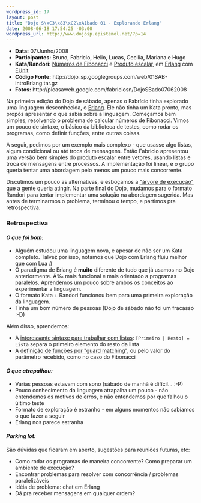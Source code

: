 ```yaml
--- 
wordpress_id: 17
layout: post
title: "Dojo S\xC3\x83\xC2\xA1bado 01 - Explorando Erlang"
date: 2008-06-18 17:54:25 -03:00
wordpress_url: http://www.dojosp.epistemol.net/?p=14
---
```

<ul>
	<li><strong>Data:</strong> 07/Junho/2008</li>
	<li><span style="color: #ff0000;"><span style="color: #000000;"><strong>Participantes:</strong> Bruno, Fabricio, Helio, Lucas, Cecilia, Mariana e Hugo</span><em><strong>
</strong></em></span></li>
	<li><strong>Kata/Randori:</strong> <a href="http://en.wikipedia.org/wiki/Fibonacci_number">Números de Fibonacci</a> e <a href="http://en.wikipedia.org/wiki/Dot_product">Produto escalar</a>, em <a href="http://www.erlang.org/">Erlang</a> com <a href="http://svn.process-one.net/contribs/trunk/eunit/doc/overview-summary.html">EUnit</a></li>
	<li><strong>Código Fonte:</strong> http://dojo_sp.googlegroups.com/web/01SAB-introErlang.tar.gz<strong>
</strong></li>
	<li><strong>Fotos:</strong> http://picasaweb.google.com/fabriciosn/DojoSBado07062008</li>
</ul>
Na primeira edição do Dojo de sábado, apenas o Fabrício tinha explorado uma linguagem desconhecida, o <a href="http://www.erlang.org/">Erlang</a>. Ele não tinha um Kata pronto, mas propôs apresentar o que sabia sobre a linguagem. Começamos bem simples, resolvendo o problema de calcular números de Fibonacci. Vimos um pouco de sintaxe, o básico da biblioteca de testes, como rodar os programas, como definir funções, entre outras coisas.

A seguir, pedimos por um exemplo mais complexo - que usasse algo listas, algum condicional ou até troca de mensagens. Então Fabricio apresentou uma versão bem simples do produto escalar entre vetores, usando listas e troca de mensagens entre processos. A implementação foi linear, e o grupo queria tentar uma abordagem pelo menos um pouco mais concorrente.

Discutimos um pouco as alternativas, e esboçamos a <a href="http://picasaweb.google.com/fabriciosn/DojoSBado07062008/photo#5210728546615582018">"árvore de execução"</a> que a gente queria atingir. Na parte final do Dojo, mudamos para o formato Randori para tentar implementar uma solução na abordagem sugerida. Mas antes de terminarmos o problema, terminou o tempo, e partimos pra retrospectiva.
<h3>Retrospectiva</h3>
<h4><em>O que foi bom:</em></h4>
<ul>
	<li>Alguém estudou uma linguagem nova, e apesar de não ser um Kata completo. Talvez por isso, notamos que Dojo com Erlang fluiu melhor que com Lua :)</li>
	<li>O paradigma de Erlang é <strong>muito</strong> diferente de tudo que já usamos no Dojo anteriormente. Ã‰ mais funcional e mais orientado a programas paralelos. Aprendemos um pouco sobre ambos os conceitos ao experimentar a linguagem.</li>
	<li>O formato Kata + Randori funcionou bem para uma primeira exploração da linguagem.</li>
	<li>Tinha um bom número de pessoas (Dojo de sábado não foi um fracasso :-D)</li>
</ul>
Além disso, aprendemos:
<ul>
	<li>A <a href="http://www.erlang.org/doc/getting_started/seq_prog.html#2.5">interessante sintaxe para trabalhar com listas</a>: <code>[Primeiro | Resto] = Lista</code> separa o primeiro elemento do resto da lista</li>
	<li>A <a href="http://www.erlang.org/doc/getting_started/seq_prog.html#2.9">definição de funções por "guard matching"</a>, ou pelo valor do parâmetro recebido, como no caso do Fibonacci</li>
</ul>
<h4><em>O que atrapalhou:</em></h4>
<ul>
	<li>Várias pessoas estavam com sono (sábado de manhã é difícil... :-P)</li>
	<li>Pouco conhecimento da linguagem atrapalha um pouco - não entendemos os motivos de erros, e não entendemos por que falhou o último teste</li>
	<li>Formato de exploração é estranho - em alguns momentos não sabíamos o que fazer a seguir</li>
	<li>Erlang nos parece estranha</li>
</ul>
<h4><em>Parking lot:</em></h4>
São dúvidas que ficaram em aberto, sugestões para reuniões futuras, etc:
<ul>
	<li>Como rodar os programas de maneira concorrente? Como preparar um ambiente de execução?</li>
	<li>Encontrar problemas para resolver com concorrência / problemas paralelizáveis</li>
	<li>Idéia de problema: chat em Erlang</li>
	<li>Dá pra receber mensagens em qualquer ordem?</li>
</ul>

